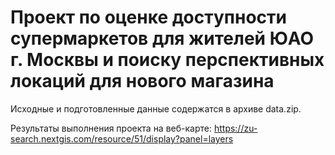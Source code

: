 # Проект по оценке доступности супермаркетов для жителей ЮАО г. Москвы и поиску перспективных локаций для нового магазина
Исходные и подготовленные данные содержатся в архиве data.zip.

Результаты выполнения проекта на веб-карте: https://zu-search.nextgis.com/resource/51/display?panel=layers 
